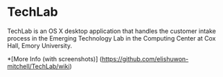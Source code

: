 # TechLab
TechLab is an OS X desktop application that handles the customer intake process in the Emerging Technology Lab in the Computing Center at Cox Hall, Emory University.

*[More Info (with screenshots)] (https://github.com/elishuwon-mitchell/TechLab/wiki)
